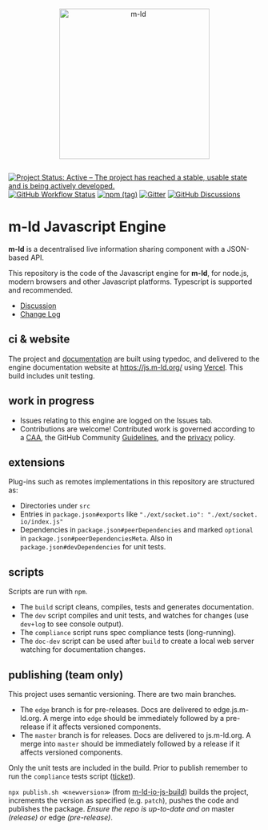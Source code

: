 <pre></pre>
<!--suppress HtmlDeprecatedAttribute -->
<p align="center">
  <a href="https://m-ld.org/">
    <picture>
      <!--suppress HtmlUnknownTarget -->
      <source media="(prefers-color-scheme: light)" srcset="https://m-ld.org/m-ld.svg"/>
      <!--suppress HtmlUnknownTarget -->
      <source media="(prefers-color-scheme: dark)" srcset="https://m-ld.org/m-ld.inverse.svg"/>
      <img alt="m-ld" src="https://m-ld.org/m-ld.svg" width="300em" />
    </picture>
  </a>
</p>
<pre></pre>

[![Project Status: Active – The project has reached a stable, usable state and is being actively developed.](https://www.repostatus.org/badges/latest/active.svg)](https://www.repostatus.org/#active)
[![GitHub Workflow Status](https://img.shields.io/github/actions/workflow/status/m-ld/m-ld-js/node.js.yml?branch=master)](https://github.com/m-ld/m-ld-js/actions)
[![npm (tag)](https://img.shields.io/npm/v/@m-ld/m-ld)](https://www.npmjs.com/package/@m-ld/m-ld)
[![Gitter](https://img.shields.io/gitter/room/m-ld/community)](https://gitter.im/m-ld/community)
[![GitHub Discussions](https://img.shields.io/github/discussions/m-ld/m-ld-spec)](https://github.com/m-ld/m-ld-spec/discussions)

# **m-ld** Javascript Engine
**m-ld** is a decentralised live information sharing component with a JSON-based
API.

This repository is the code of the Javascript engine for **m-ld**, for node.js,
modern browsers and other Javascript platforms. Typescript is supported and
recommended.

- [Discussion](https://github.com/m-ld/m-ld-spec/discussions)
- [Change Log](./CHANGELOG.md)

## ci & website
The project and [documentation](./doc) are built using typedoc, and delivered to
the engine documentation website at https://js.m-ld.org/ using
[Vercel](https://vercel.com/m-ld/m-ld-js). This build includes unit testing.

## work in progress
- Issues relating to this engine are logged on the Issues tab.
- Contributions are welcome! Contributed work is governed according to a
  [CAA](./CONTRIBUTING), the GitHub Community
  [Guidelines](https://docs.github.com/articles/github-community-guidelines),
  and the [privacy](https://m-ld.org/privacy/) policy.
  
## extensions
Plug-ins such as remotes implementations in this repository are structured as:
- Directories under `src`
- Entries in `package.json#exports` like `"./ext/socket.io": "./ext/socket.
  io/index.js"`
- Dependencies in `package.json#peerDependencies` and marked `optional` in
  `package.json#peerDependenciesMeta`. Also in `package.json#devDependencies` 
  for unit tests.

## scripts
Scripts are run with `npm`.
- The `build` script cleans, compiles, tests and generates documentation.
- The `dev` script compiles and unit tests, and watches for changes (use
  `dev+log` to see console output).
- The `compliance` script runs spec compliance tests (long-running).
- The `doc-dev` script can be used after `build` to create a local web server
  watching for documentation changes.

## publishing (team only)
This project uses semantic versioning. There are two main branches.
- The `edge` branch is for pre-releases. Docs are delivered to edge.js.m-ld.org.
  A merge into `edge` should be immediately followed by a pre-release if it
  affects versioned components.
- The `master` branch is for releases. Docs are delivered to js.m-ld.org. A
  merge into `master` should be immediately followed by a release if it affects
  versioned components.

Only the unit tests are included in the build. Prior to publish remember to run
the `compliance` tests script ([ticket](https://github.com/m-ld/m-ld-js/issues/19)).

`npx publish.sh ≪newversion≫` (from
[m-ld-io-js-build](https://github.com/m-ld/m-ld-io-js-build)) builds the
project, increments the version as specified (e.g. `patch`), pushes the code and
publishes the package. *Ensure the repo is up-to-date and on* master *(release)
or* edge *(pre-release)*.

